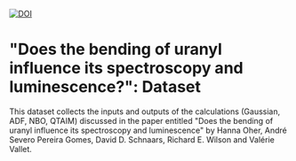 [![DOI](https://zenodo.org/badge/608370543.svg)](https://zenodo.org/badge/latestdoi/608370543)

# "Does the bending of uranyl influence its spectroscopy and luminescence?": Dataset

This dataset collects the inputs and outputs of the calculations (Gaussian, ADF, NBO, QTAIM) discussed in the paper entitled "Does the bending of uranyl influence its spectroscopy and luminescence" by Hanna Oher, André Severo Pereira Gomes, David D. Schnaars, Richard E. Wilson and Valérie Vallet.
